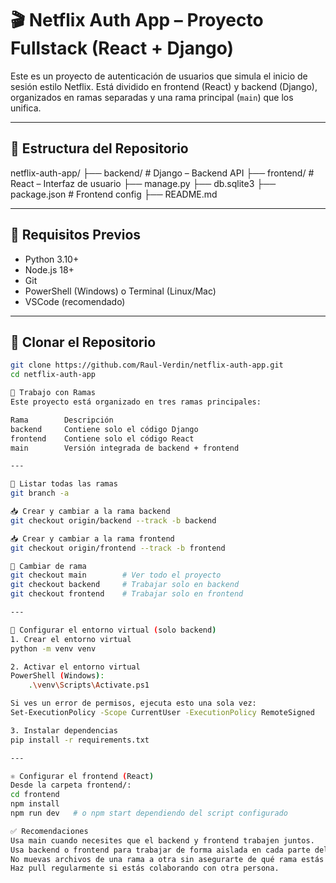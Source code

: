 # 🎬 Netflix Auth App – Proyecto Fullstack (React + Django)

Este es un proyecto de autenticación de usuarios que simula el inicio de sesión estilo Netflix. Está dividido en frontend (React) y backend (Django), organizados en ramas separadas y una rama principal (`main`) que los unifica.

---

## 📁 Estructura del Repositorio
netflix-auth-app/
├── backend/ # Django – Backend API
├── frontend/ # React – Interfaz de usuario
├── manage.py
├── db.sqlite3
├── package.json # Frontend config
├── README.md

---

## 🧱 Requisitos Previos

- Python 3.10+
- Node.js 18+
- Git
- PowerShell (Windows) o Terminal (Linux/Mac)
- VSCode (recomendado)

---

## 🔁 Clonar el Repositorio

```bash
git clone https://github.com/Raul-Verdin/netflix-auth-app.git
cd netflix-auth-app

🌱 Trabajo con Ramas
Este proyecto está organizado en tres ramas principales:

Rama	    Descripción
backend	    Contiene solo el código Django
frontend	Contiene solo el código React
main	    Versión integrada de backend + frontend

---

🔄 Listar todas las ramas
git branch -a

📥 Crear y cambiar a la rama backend
git checkout origin/backend --track -b backend

📥 Crear y cambiar a la rama frontend
git checkout origin/frontend --track -b frontend

🔄 Cambiar de rama
git checkout main        # Ver todo el proyecto
git checkout backend     # Trabajar solo en backend
git checkout frontend    # Trabajar solo en frontend

---

🐍 Configurar el entorno virtual (solo backend)
1. Crear el entorno virtual
python -m venv venv

2. Activar el entorno virtual
PowerShell (Windows):
    .\venv\Scripts\Activate.ps1

Si ves un error de permisos, ejecuta esto una sola vez:
Set-ExecutionPolicy -Scope CurrentUser -ExecutionPolicy RemoteSigned

3. Instalar dependencias
pip install -r requirements.txt

---

⚛️ Configurar el frontend (React)
Desde la carpeta frontend/:
cd frontend
npm install
npm run dev   # o npm start dependiendo del script configurado

✅ Recomendaciones
Usa main cuando necesites que el backend y frontend trabajen juntos.
Usa backend o frontend para trabajar de forma aislada en cada parte del proyecto.
No muevas archivos de una rama a otra sin asegurarte de qué rama estás usando.
Haz pull regularmente si estás colaborando con otra persona.